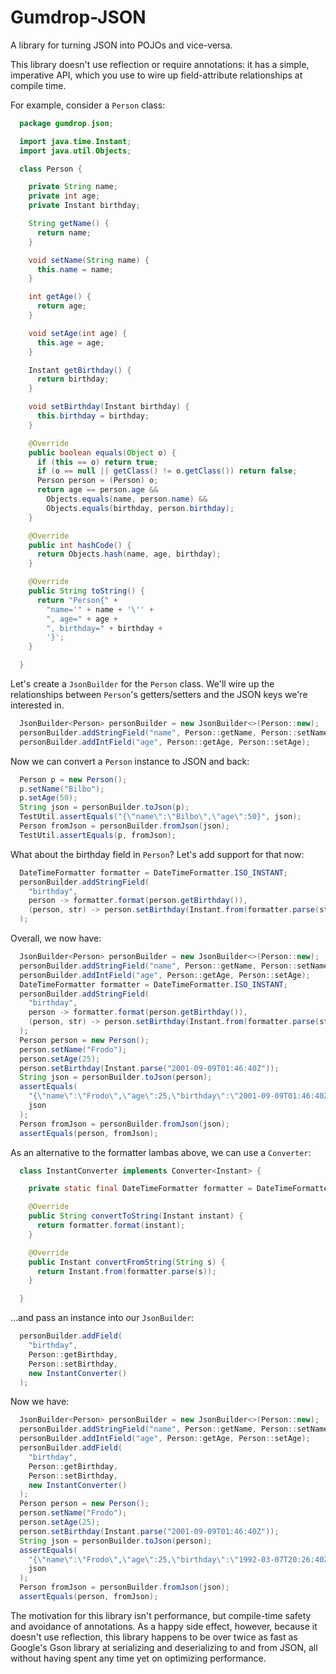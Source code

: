 # Gumdrop-JSON

A library for turning JSON into POJOs and vice-versa.

This library doesn't use reflection or require annotations: it has a simple, imperative API, which you use to wire up
field-attribute relationships at compile time.

For example, consider a `Person` class:

```java
  package gumdrop.json;

  import java.time.Instant;
  import java.util.Objects;

  class Person {

    private String name;
    private int age;
    private Instant birthday;

    String getName() {
      return name;
    }

    void setName(String name) {
      this.name = name;
    }

    int getAge() {
      return age;
    }

    void setAge(int age) {
      this.age = age;
    }

    Instant getBirthday() {
      return birthday;
    }

    void setBirthday(Instant birthday) {
      this.birthday = birthday;
    }

    @Override
    public boolean equals(Object o) {
      if (this == o) return true;
      if (o == null || getClass() != o.getClass()) return false;
      Person person = (Person) o;
      return age == person.age &&
        Objects.equals(name, person.name) &&
        Objects.equals(birthday, person.birthday);
    }

    @Override
    public int hashCode() {
      return Objects.hash(name, age, birthday);
    }

    @Override
    public String toString() {
      return "Person{" +
        "name='" + name + '\'' +
        ", age=" + age +
        ", birthday=" + birthday +
        '}';
    }

  }
```

Let's create a `JsonBuilder` for the `Person` class. We'll wire up the relationships between `Person`'s getters/setters
and the JSON keys we're interested in.

```java
  JsonBuilder<Person> personBuilder = new JsonBuilder<>(Person::new);
  personBuilder.addStringField("name", Person::getName, Person::setName);
  personBuilder.addIntField("age", Person::getAge, Person::setAge);
```

Now we can convert a `Person` instance to JSON and back:

```java
  Person p = new Person();
  p.setName("Bilbo");
  p.setAge(50);
  String json = personBuilder.toJson(p);
  TestUtil.assertEquals("{\"name\":\"Bilbo\",\"age\":50}", json);
  Person fromJson = personBuilder.fromJson(json);
  TestUtil.assertEquals(p, fromJson);
```

What about the birthday field in `Person`? Let's add support for that now:

```java
  DateTimeFormatter formatter = DateTimeFormatter.ISO_INSTANT;
  personBuilder.addStringField(
    "birthday",
    person -> formatter.format(person.getBirthday()),
    (person, str) -> person.setBirthday(Instant.from(formatter.parse(str)))
  );
```

Overall, we now have:

```java
  JsonBuilder<Person> personBuilder = new JsonBuilder<>(Person::new);
  personBuilder.addStringField("name", Person::getName, Person::setName);
  personBuilder.addIntField("age", Person::getAge, Person::setAge);
  DateTimeFormatter formatter = DateTimeFormatter.ISO_INSTANT;
  personBuilder.addStringField(
    "birthday",
    person -> formatter.format(person.getBirthday()),
    (person, str) -> person.setBirthday(Instant.from(formatter.parse(str)))
  );
  Person person = new Person();
  person.setName("Frodo");
  person.setAge(25);
  person.setBirthday(Instant.parse("2001-09-09T01:46:40Z"));
  String json = personBuilder.toJson(person);
  assertEquals(
    "{\"name\":\"Frodo\",\"age\":25,\"birthday\":\"2001-09-09T01:46:40Z\"}",
    json
  );
  Person fromJson = personBuilder.fromJson(json);
  assertEquals(person, fromJson);
```

As an alternative to the formatter lambas above, we can use a `Converter`:

```java
  class InstantConverter implements Converter<Instant> {

    private static final DateTimeFormatter formatter = DateTimeFormatter.ISO_INSTANT;

    @Override
    public String convertToString(Instant instant) {
      return formatter.format(instant);
    }

    @Override
    public Instant convertFromString(String s) {
      return Instant.from(formatter.parse(s));
    }

  }
```

...and pass an instance into our `JsonBuilder`:

```java
  personBuilder.addField(
    "birthday",
    Person::getBirthday,
    Person::setBirthday,
    new InstantConverter()
  );
```

Now we have:

```java
  JsonBuilder<Person> personBuilder = new JsonBuilder<>(Person::new);
  personBuilder.addStringField("name", Person::getName, Person::setName);
  personBuilder.addIntField("age", Person::getAge, Person::setAge);
  personBuilder.addField(
    "birthday",
    Person::getBirthday,
    Person::setBirthday,
    new InstantConverter()
  );
  Person person = new Person();
  person.setName("Frodo");
  person.setAge(25);
  person.setBirthday(Instant.parse("2001-09-09T01:46:40Z"));
  String json = personBuilder.toJson(person);
  assertEquals(
    "{\"name\":\"Frodo\",\"age\":25,\"birthday\":\"1992-03-07T20:26:40Z\"}",
    json
  );
  Person fromJson = personBuilder.fromJson(json);
  assertEquals(person, fromJson);
```

The motivation for this library isn't performance, but compile-time safety and avoidance of annotations.
As a happy side effect, however, because it doesn't use reflection, this library happens to be over twice as fast as
Google's Gson library at serializing and deserializing to and from JSON, all without having spent any time yet on
optimizing performance.
